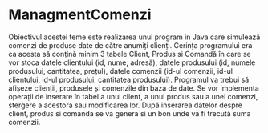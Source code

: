 # ManagmentComenzi
Obiectivul acestei teme este realizarea unui program in Java care simulează comenzi de produse date de către anumiți clienți. Cerința programului era ca acesta să conțină minim 3 tabele Client, Produs si Comandă în care se vor stoca datele clientului (id, nume, adresă), datele produsului (id, numele produsului, cantitatea, prețul), datele comenzii (id-ul comenzii, id-ul clientului, id-ul produsului, cantitatea produsului). Programul va trebui să afișeze clienții, produsele și comenzile din baza de date. Se vor implementa operații de inserare în tabel a unui client, a unui produs sau a unei comenzi, ștergere a acestora sau modificarea lor. După inserarea datelor despre client, produs si comanda se va genera si un bon unde va fi trecută suma comenzii.
